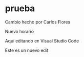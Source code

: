 # prueba
Cambio hecho por Carlos Flores


Nuevo horario



Aquí editando en Visual Studio Code


Este es un nuevo edit

